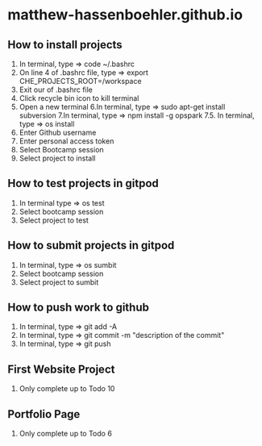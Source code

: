 # matthew-hassenboehler.github.io

## How to install projects
1. In terminal, type => code ~/.bashrc
2. On line 4 of .bashrc file, type => export CHE_PROJECTS_ROOT=/workspace
3. Exit our of .bashrc file
4. Click recycle bin icon to kill terminal
5. Open a new terminal
6.In terminal, type => sudo apt-get install subversion
7.In terminal, type => npm install -g opspark
7.5. In terminal, type => os install
8. Enter Github username
9. Enter personal access token
10. Select Bootcamp session
11. Select project to install

## How to test projects in gitpod
1. In terminal type => os test
2. Select bootcamp session
3. Select project to test

## How to submit projects in gitpod
1. In terminal, type => os sumbit
2. Select bootcamp session
3. Select project to sumbit

## How to push work to github
1. In terminal, type => git add -A
2. In terminal, type => git commit -m "description of the commit"
3. In terminal, type => git push

## First Website Project
1. Only complete up to Todo 10

## Portfolio Page
1. Only complete up to Todo 6